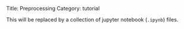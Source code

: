 Title: Preprocessing
Category: tutorial

This will be replaced by a collection of jupyter notebook (`.ipynb`) files.